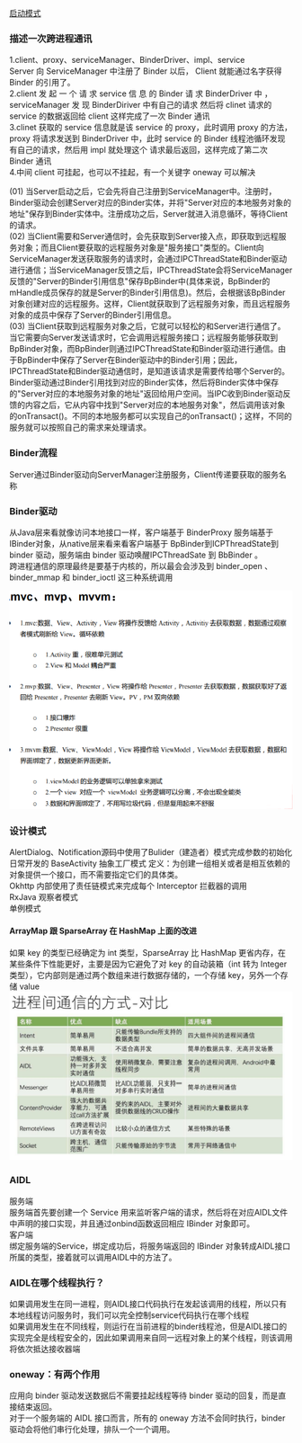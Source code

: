 [启动模式](https://blog.csdn.net/qq_39181280/article/details/107459364)  

### 描述一次跨进程通讯
1.client、proxy、serviceManager、BinderDriver、impl、service  
Server 向 ServiceManager 中注册了 Binder 以后， Client 就能通过名字获得 Binder 的引用了。  
2.client 发 起 一 个 请 求 service 信 息 的 Binder 请 求 BinderDriver 中 ， serviceManager 发 现 BinderDiriver 中有自己的请求 然后将 clinet 请求的 service 的数据返回给 client 这样完成了一次 Binder 通讯  
3.clinet 获取的 service 信息就是该 service 的 proxy，此时调用 proxy 的方法，proxy 将请求发送到 BinderDriver 中，此时 service 的 Binder 线程池循环发现有自己的请求，然后用 impl 就处理这个 请求最后返回，这样完成了第二次 Binder 通讯  
4.中间 client 可挂起，也可以不挂起，有一个关键字 oneway 可以解决  

(01) 当Server启动之后，它会先将自己注册到ServiceManager中。注册时，Binder驱动会创建Server对应的Binder实体，并将"Server对应的本地服务对象的地址"保存到Binder实体中。注册成功之后，Server就进入消息循环，等待Client的请求。  
(02) 当Client需要和Server通信时，会先获取到Server接入点，即获取到远程服务对象；而且Client要获取的远程服务对象是"服务接口"类型的。Client向ServiceManager发送获取服务的请求时，会通过IPCThreadState和Binder驱动进行通信；当ServiceManager反馈之后，IPCThreadState会将ServiceManager反馈的"Server的Binder引用信息"保存BpBinder中(具体来说，BpBinder的mHandle成员保存的就是Server的Binder引用信息)。然后，会根据该BpBinder对象创建对应的远程服务。这样，Client就获取到了远程服务对象，而且远程服务对象的成员中保存了Server的Binder引用信息。  
(03) 当Client获取到远程服务对象之后，它就可以轻松的和Server进行通信了。当它需要向Server发送请求时，它会调用远程服务接口；远程服务能够获取到BpBinder对象，而BpBinder则通过IPCThreadState和Binder驱动进行通信。由于BpBinder中保存了Server在Binder驱动中的Binder引用；因此，IPCThreadState和Binder驱动通信时，是知道该请求是需要传给哪个Server的。Binder驱动通过Binder引用找到对应的Binder实体，然后将Binder实体中保存的"Server对应的本地服务对象的地址"返回给用户空间。当IPC收到Binder驱动反馈的内容之后，它从内容中找到"Server对应的本地服务对象"，然后调用该对象的onTransact()。不同的本地服务都可以实现自己的onTransact()；这样，不同的服务就可以按照自己的需求来处理请求。  

### Binder流程  
Server通过Binder驱动向ServerManager注册服务，Client传递要获取的服务名称    

### Binder驱动  
从Java层来看就像访问本地接口一样，客户端基于 BinderProxy 服务端基于IBinder对象，从native层来看来看客户端基于 BpBinder到ICPThreadState到 binder 驱动，服务端由 binder 驱动唤醒IPCThreadSate 到 BbBinder 。  
跨进程通信的原理最终是要基于内核的，所以最会会涉及到 binder_open 、binder_mmap 和 binder_ioctl 这三种系统调用  

![设计模式](https://github.com/Meiliaodasi/Prepare/blob/master/image/%E4%BC%81%E4%B8%9A%E5%BE%AE%E4%BF%A1%E6%88%AA%E5%9B%BE_16583727913408.png?raw=true)  
### 设计模式  
AlertDialog、Notification源码中使用了Bulider（建造者）模式完成参数的初始化  
日常开发的 BaseActivity 抽象工厂模式  定义：为创建一组相关或者是相互依赖的对象提供一个接口，而不需要指定它们的具体类。  
Okhttp 内部使用了责任链模式来完成每个 Interceptor 拦截器的调用  
RxJava 观察者模式  
单例模式  
#### ArrayMap 跟 SparseArray 在 HashMap 上面的改进
如果 key 的类型已经确定为 int 类型，SparseArray 比 HashMap 更省内存，在某些条件下性能更好，主要是因为它避免了对 key 的自动装箱（int 转为 Integer 类型），它内部则是通过两个数组来进行数据存储的，一个存储 key，另外一个存储 value  
![](https://github.com/Meiliaodasi/Prepare/blob/master/image/%E8%BF%9B%E7%A8%8B%E9%97%B4%E9%80%9A%E4%BF%A1.png?raw=true)

### AIDL
服务端  
服务端首先要创建一个 Service 用来监听客户端的请求，然后将在对应AIDL文件中声明的接口实现，并且通过onbind函数返回相应 IBinder 对象即可。  
客户端  
绑定服务端的Service，绑定成功后，将服务端返回的 IBinder 对象转成AIDL接口所属的类型，接着就可以调用AIDL中的方法了。  
### AIDL在哪个线程执行？
如果调用发生在同一进程，则AIDL接口代码执行在发起该调用的线程，所以只有本地线程访问服务时，我们可以完全控制service代码执行在哪个线程  
如果调用发生在不同线程，则运行在当前进程的binder线程池，但是AIDL接口的实现完全是线程安全的，因此如果调用来自同一远程对象上的某个线程，则该调用将依次抵达接收器端   
### oneway：有两个作用   
应用向 binder 驱动发送数据后不需要挂起线程等待 binder 驱动的回复，而是直接结束返回。   
对于一个服务端的 AIDL 接口而言，所有的 oneway 方法不会同时执行，binder 驱动会将他们串行化处理，排队一个一个调用。   

